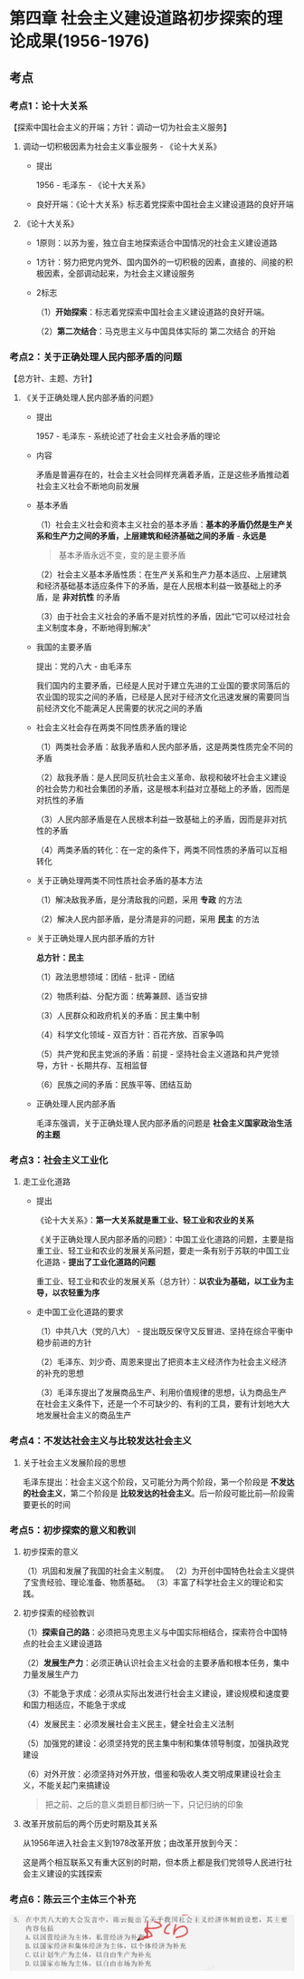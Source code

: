 # 第四章 社会主义建设道路初步探索的理论成果(1956-1976)

## 考点

### 考点1：论十大关系

【探索中国社会主义的开端；方针：调动一切为社会主义服务】

1. 调动一切积极因素为社会主义事业服务 - 《论十大关系》

    - 提出

        1956 - 毛泽东 - 《论十大关系》

    - 良好开端：《论十大关系》标志着党探索中国社会主义建设道路的良好开端

2. 《论十大关系》

    - 1原则：以苏为鉴，独立自主地探索适合中国情况的社会主义建设道路

    - 1方针：努力把党内党外、国内国外的一切积极的因素，直接的、间接的积极因素，全部调动起来，为社会主义建设服务

    - 2标志

        （1）**开始探索**：标志着党探索中国社会主义建设道路的良好开端。

        （2）**第二次结合**：马克思主义与中国具体实际的 第二次结合 的开始

### 考点2：关于正确处理人民内部矛盾的问题

【总方针、主题、方针】

1. 《关于正确处理人民内部矛盾的问题》

    - 提出

        1957 - 毛泽东 - 系统论述了社会主义社会矛盾的理论

    - 内容

        矛盾是普遍存在的，社会主义社会同样充满着矛盾，正是这些矛盾推动着社会主义社会不断地向前发展

    - 基本矛盾

        （1）社会主义社会和资本主义社会的基本矛盾：**基本的矛盾仍然是生产关系和生产力之间的矛盾，上层建筑和经济基础之间的矛盾** - **永远是**

        > 基本矛盾永远不变，变的是主要矛盾

        （2）社会主义基本矛盾性质：在生产关系和生产力基本适应、上层建筑和经济基础基本适应条件下的矛盾，是在人民根本利益一致基础上的矛盾，是 **非对抗性** 的矛盾

        （3）由于社会主义社会的矛盾不是对抗性的矛盾，因此“它可以经过社会主义制度本身，不断地得到解决”

    - 我国的主要矛盾

        提出：党的八大 - 由毛泽东

        我们国内的主要矛盾，已经是人民对于建立先进的工业国的要求同落后的农业国的现实之间的矛盾，已经是人民对于经济文化迅速发展的需要同当前经济文化不能满足人民需要的状况之间的矛盾

    - 社会主义社会存在两类不同性质矛盾的理论

        （1）两类社会矛盾：敌我矛盾和人民内部矛盾，这是两类性质完全不同的矛盾

        （2）敌我矛盾：是人民同反抗社会主义革命、敌视和破坏社会主义建设的社会势力和社会集团的矛盾，这是根本利益对立基础上的矛盾，因而是对抗性的矛盾

        （3）人民内部矛盾是在人民根本利益一致基础上的矛盾，因而是非对抗性的矛盾
        
        （4）两类矛盾的转化：在一定的条件下，两类不同性质的矛盾可以互相转化

    - 关于正确处理两类不同性质社会矛盾的基本方法

        （1）解决敌我矛盾，是分清敌我的问题，采用 **专政** 的方法

        （2）解决人民内部矛盾，是分清是非的问题，采用 **民主** 的方法

    - 关于正确处理人民内部矛盾的方针

        **总方针：民主**

        （1）政法思想领域：团结 - 批评 - 团结

        （2）物质利益、分配方面：统筹兼顾、适当安排

        （3）人民群众和政府机关的矛盾：民主集中制

        （4）科学文化领域 - 双百方针：百花齐放、百家争鸣

        （5）共产党和民主党派的矛盾：前提 - 坚持社会主义道路和共产党领导，方针 - 长期共存、互相监督

        （6）民族之间的矛盾：民族平等、团结互助

    - 正确处理人民内部矛盾

        毛泽东强调，关于正确处理人民内部矛盾的问题是 **社会主义国家政治生活的主题**

### 考点3：社会主义工业化

1. 走工业化道路

    - 提出

        《论十大关系》：**第一大关系就是重工业、轻工业和农业的关系**

        《关于正确处理人民内部矛盾的问题》：中国工业化道路的问题，主要是指重工业、轻工业和农业的发展关系问题，要走一条有别于苏联的中国工业化道路 - **提出了工业化道路的问题**

        重工业、轻工业和农业的发展关系（总方针）：**以农业为基础，以工业为主导，以农轻重为序**

    - 走中国工业化道路的要求

        （1）中共八大（党的八大） - 提出既反保守又反冒进、坚持在综合平衡中稳步前进的方针

        （2）毛泽东、刘少奇、周恩来提出了把资本主义经济作为社会主义经济的补充的思想

        （3）毛泽东提出了发展商品生产、利用价值规律的思想，认为商品生产在社会主义条件下，还是一个不可缺少的、有利的工具，要有计划地大大地发展社会主义的商品生产

### 考点4：不发达社会主义与比较发达社会主义

1. 关于社会主义发展阶段的思想

    毛泽东提出：社会主义这个阶段，又可能分为两个阶段，第一个阶段是 **不发达的社会主义**，第二个阶段是 **比较发达的社会主义**。后一阶段可能比前—阶段需要更长的时间

### 考点5：初步探索的意义和教训

1. 初步探索的意义

    （1）巩固和发展了我国的社会主义制度。
    （2）为开创中国特色社会主义提供了宝贵经验、理论准备、物质基础。
    （3）丰富了科学社会主义的理论和实践。

2. 初步探索的经验教训

    （1）**探索自己的路**：必须把马克思主义与中国实际相结合，探索符合中国特点的社会主义建设道路

    （2）**发展生产力**：必须正确认识社会主义社会的主要矛盾和根本任务，集中力量发展生产力

    （3）不能急于求成：必须从实际出发进行社会主义建设，建设规模和速度要和国力相适应，不能急于求成

    （4）发展民主：必须发展社会主义民主，健全社会主义法制

    （5）加强党的建设：必须坚持党的民主集中制和集体领导制度，加强执政党建设

    （6）对外开放：必须坚持对外开放，借鉴和吸收人类文明成果建设社会主义，不能关起门来搞建设

    > 把之前、之后的意义类题目都归纳一下，只记归纳的印象

3. 改革开放前后的两个历史时期及其关系

    从1956年进入社会主义到1978改革开放；由改革开放到今天：

    这是两个相互联系又有重大区别的时期，但本质上都是我们党领导人民进行社会主义建设的实践探索

### 考点6：陈云三个主体三个补充

![alt text](image-14.png)
